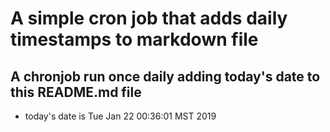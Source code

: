 A simple cron job that adds daily timestamps to markdown file
============================================================
## A chronjob run once daily adding today's date to this README.md file
* today's date is Tue Jan 22 00:36:01 MST 2019
